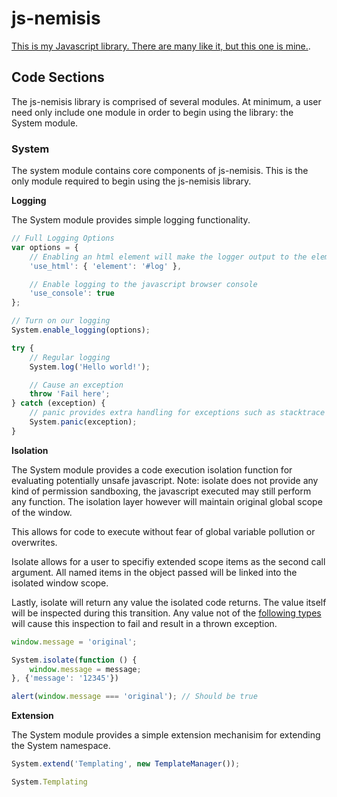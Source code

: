 # js-nemisis

[This is my Javascript library. There are many like it, but this one is mine.](http://en.wikipedia.org/wiki/Rifleman%27s_Creed).

## Code Sections

The js-nemisis library is comprised of several modules. At minimum, a user need
only include one module in order to begin using the library: the System module.

### System

The system module contains core components of js-nemisis. This is the only
module required to begin using the js-nemisis library.

**Logging**

The System module provides simple logging functionality.

```javascript
// Full Logging Options
var options = {
    // Enabling an html element will make the logger output to the element specified
    'use_html': { 'element': '#log' },

    // Enable logging to the javascript browser console
    'use_console': true
};

// Turn on our logging
System.enable_logging(options);

try {
    // Regular logging
    System.log('Hello world!');

    // Cause an exception
    throw 'Fail here';
} catch (exception) {
    // panic provides extra handling for exceptions such as stacktrace output
    System.panic(exception);
}

```

**Isolation**

The System module provides a code execution isolation function for evaluating
potentially unsafe javascript. Note: isolate does not provide any kind of
permission sandboxing, the javascript executed may still perform any function.
The isolation layer however will maintain original global scope of the window.

This allows for code to execute without fear of global variable pollution or
overwrites.

Isolate allows for a user to specifiy extended scope items as the second call
argument. All named items in the object passed will be linked into the isolated
window scope.

Lastly, isolate will return any value the isolated code returns. The value
itself will be inspected during this transition. Any value not of the
[following types](http://en.wikipedia.org/wiki/JSON#Data_types.2C_syntax_and_example)
will cause this inspection to fail and result in a thrown exception.


```javascript
window.message = 'original';

System.isolate(function () {
    window.message = message;
}, {'message': '12345'})

alert(window.message === 'original'); // Should be true
```

**Extension**

The System module provides a simple extension mechanisim for extending the
System namespace.

```javascript
System.extend('Templating', new TemplateManager());

System.Templating
```
